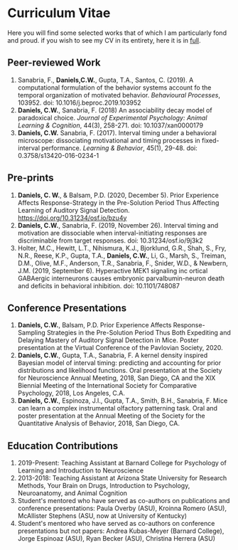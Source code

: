 # Curriculum Vitae

Here you will find some selected works that of which I am particularly fond and proud. if you wish to see my CV in its entirety, here it is in [full](https://www.dropbox.com/s/lzabzo5ilvzxrch/CV_newversion.pdf?dl=0). 

## Peer-reviewed Work 

1. Sanabria, F., **Daniels,C.W.**, Gupta, T.A., Santos, C. (2019). A computational formulation of the behavior systems account fo the temporal organization of motivated behavior. *Behavioural Processes*, 103952. doi: 10.1016/j.beproc.2019.103952
2. **Daniels, C.W.**, Sanabria, F. (2018) An associability decay model of paradoxical choice. *Journal of Experimental Psychology: Animal Learning & Cognition*, 44(3), 258-271. doi: 10.1037/xan0000179
3. **Daniels, C.W.** Sanabria, F. (2017). Interval timing under a behavioral microscope: dissociating motivational and timing processes in fixed-interval performance. *Learning & Behavior*, 45(1), 29-48. doi: 0.3758/s13420-016-0234-1

## Pre-prints

1. **Daniels, C. W.**, & Balsam, P.D. (2020, December 5). Prior Experience Affects Response-Strategy in the Pre-Solution Period Thus Affecting Learning of Auditory Signal Detection. https://doi.org/10.31234/osf.io/bzu4y
2. **Daniels, C.W.**, Sanabria, F. (2019, November 26). Interval timing and motivation are dissociable when interval-initiating responses are discriminable from target responses. doi: 10.31234/osf.io/9j3k2
3. Holter, M.C., Hewitt, L.T., Nihismura, K.J., Bjorklund, G.R., Shah, S., Fry, N.R., Reese, K.P., Gupta, T.A., **Daniels, C.W.**, Li, G., Marsh, S., Treiman, D.M., Olive, M.F., Anderson, T.R., Sanabria, F., Snider, W.D., & Newbern, J.M. (2019, September 6). Hyperactive MEK1 signaling inc ortical GABAergic interneurons causes embryonic parvalbumin-neuron death and deficits in behavioral inhibition. doi: 10.1101/748087

## Conference Presentations

1. **Daniels, C.W.**, Balsam, P.D. Prior Experience Affects Response-Sampling Strategies in the Pre-Solution Period Thus Both Expediting and Delaying Mastery of Auditory Signal Detection in Mice. Poster presentation at the Virtual Conference of the Pavlovian Society, 2020.
2. **Daniels, C.W.**, Gupta, T.A., Sanabria, F. A kernel density inspired Bayesian model of interval timing: predicting and accounting for prior distributions and likelihood functions. Oral presentation at the Society for Neuroscience Annual Meeting, 2018, San Diego, CA and the XIX Biennial Meeting of the International Society for Comparative Psychology, 2018, Los Angeles, C.A.
3. **Daniels, C.W.**, Espinoza, J.I., Gupta, T.A., Smith, B.H., Sanabria, F. Mice can learn a complex instrumental olfactory patterning task. Oral and poster presentation at the Annual Meeting of the Society for the Quantitative Analysis of Behavior, 2018, San Diego, CA.



## Education Contributions

1. 2019-Present: Teaching Assistant at Barnard College for Psychology of Learning and Introduction to Neuroscience
2. 2013-2018: Teaching Assistant at Arizona State University for Research Methods, Your Brain on Drugs, Introduction to Psychology, Neuroanatomy, and Animal Cognition
3. Student's mentored who have served as co-authors on publications and conference presentations: Paula Overby (ASU), Kroinna Romero (ASU), McAllister Stephens (ASU, now at University of Kentucky)
4. Student's mentored who have served as co-authors on conference presentations but not papers: Andrea Kubas-Meyer (Barnard College), Jorge Espinoaz (ASU), Ryan Becker (ASU), Christina Herrera (ASU)



